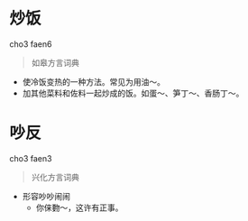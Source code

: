 # 炒饭
cho3 faen6
> 如皋方言词典
- 使冷饭变热的一种方法。常见为用油～。
- 加其他菜料和佐料一起炒成的饭。如蛋～、笋丁～、香肠丁～。


# 吵反
cho3 faen3
> 兴化方言词典
- 形容吵吵闹闹
  - 你俫覅～，这许有正事。
